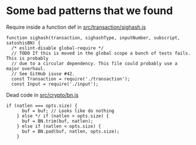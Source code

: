 

# Some bad patterns that we found

Require inside a function def in [src/transaction/sighash.js](https://github.com/BitcoinDB/BitcoinCashFlow/blob/master/src/transaction/sighash.js#L139)

```
function sighash(transaction, sighashType, inputNumber, subscript, satoshisBN) {
  /* eslint-disable global-require */
  // TODO If this is moved in the global scope a bunch of tests fails. This is probably
  // due to a circular dependency. This file could probably use a major overhaul.
  // See GitHub isuse #42.
  const Transaction = require('./transaction');
  const Input = require('./input');
```



Dead code in [src/crypto/bn.js](https://github.com/BitcoinDB/BitcoinCashFlow/pull/75/files#diff-7318cf02df7fd57cc2392bffec7369adR79)

```
if (natlen === opts.size) {
      buf = buf; // Looks like do nothing
    } else */ if (natlen > opts.size) {
      buf = BN.trim(buf, natlen);
    } else if (natlen < opts.size) {
      buf = BN.pad(buf, natlen, opts.size);
    }
```